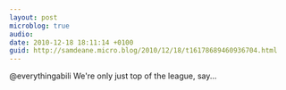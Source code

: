 ```yaml
---
layout: post
microblog: true
audio: 
date: 2010-12-18 18:11:14 +0100
guid: http://samdeane.micro.blog/2010/12/18/t16178689460936704.html
---
```

@everythingabili We're only just top of the league, say...
